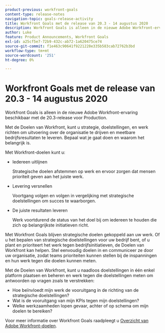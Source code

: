 ```yaml
---
product-previous: workfront-goals
content-type: release-notes
navigation-topic: goals-release-activity
title: Workfront Goals met de release van 20.3 - 14 augustus 2020
description: Workfront Goals is alleen in de nieuwe Adobe Workfront-ervaring beschikbaar met de 20.3-release voor Production.
author: Luke
feature: Product Announcements, Workfront Goals
exl-id: a25cf5e7-72b9-432c-ab72-1a620475ce74
source-git-commit: f1e463c90641f9221228e335b583cab72762b3bd
workflow-type: tm+mt
source-wordcount: '251'
ht-degree: 0%

---
```


# Workfront Goals met de release van 20.3 - 14 augustus 2020

Workfront Goals is alleen in de nieuwe Adobe Workfront-ervaring beschikbaar met de 20.3-release voor Production.

Met de Doelen van Workfront, kunt u strategie, doelstellingen, en werk richten om uitvoering over de organisatie te drijven en meetbare bedrijfsresultaten te leveren. Bepaal wat je gaat doen en waarom het belangrijk is.

Met Workfront-doelen kunt u:

* Iedereen uitlijnen

  Strategische doelen afstemmen op werk en ervoor zorgen dat mensen prioriteit geven aan het juiste werk.

* Levering versnellen

  Voortgang volgen en volgen in vergelijking met strategische doelstellingen om succes te waarborgen.

* De juiste resultaten leveren

  Werk voortdurend de status van het doel bij om iedereen te houden die zich op belangrijkste initiatieven richt.

Met Workfront Goals blijven strategische doelen gekoppeld aan uw werk. Of u het bepalen van strategische doelstellingen voor uw bedrijf bent, of u plant en prioriteert het werk tegen bedrijfsinitiatieven, de Doelen van Workfront kan helpen. Stel eenvoudig doelen in en communiceer ze door uw organisatie, zodat teams prioriteiten kunnen stellen bij de inspanningen en hun werk tegen die doelen kunnen meten.

Met de Doelen van Workfront, kunt u naadloos doelstellingen in één enkel platform plaatsen en beheren en werk tegen die doelstellingen meten om antwoorden op vragen zoals te verstrekken:

* Hoe beïnvloedt mijn werk de vooruitgang in de richting van de strategische doelstellingen?
* Wat is de vooruitgang van mijn KPIs tegen mijn doelstellingen?
* Welke werkzaamheden lopen gevaar, achter of op schema om mijn doelen te bereiken?

Voor meer informatie over Workfront Goals raadpleegt u [Overzicht van Adobe Workfront-doelen](../../../workfront-goals/goal-management/wf-goals-overview.md).
